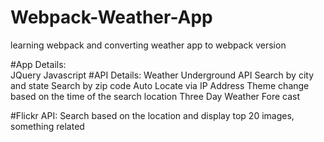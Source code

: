 # Webpack-Weather-App
learning webpack and converting weather app to webpack version

#App Details:  
	JQuery
	Javascript
#API Details: 
	Weather Underground API
	Search by city and state
	Search by zip code
	Auto Locate via IP Address
	Theme change based on the time of the search location
	Three Day Weather Fore cast

#Flickr API:
	Search based on the location and display top 20 images, something related

